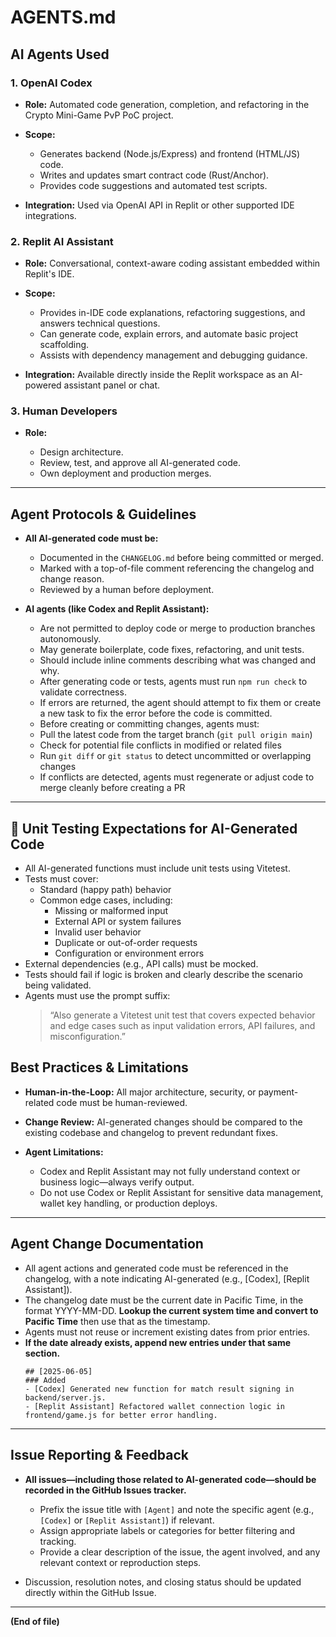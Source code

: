 # AGENTS.md

## AI Agents Used

### 1. OpenAI Codex

* **Role:** Automated code generation, completion, and refactoring in the Crypto Mini-Game PvP PoC project.
* **Scope:**

  * Generates backend (Node.js/Express) and frontend (HTML/JS) code.
  * Writes and updates smart contract code (Rust/Anchor).
  * Provides code suggestions and automated test scripts.
* **Integration:** Used via OpenAI API in Replit or other supported IDE integrations.

### 2. Replit AI Assistant

* **Role:** Conversational, context-aware coding assistant embedded within Replit's IDE.
* **Scope:**

  * Provides in-IDE code explanations, refactoring suggestions, and answers technical questions.
  * Can generate code, explain errors, and automate basic project scaffolding.
  * Assists with dependency management and debugging guidance.
* **Integration:** Available directly inside the Replit workspace as an AI-powered assistant panel or chat.

### 3. Human Developers

* **Role:**

  * Design architecture.
  * Review, test, and approve all AI-generated code.
  * Own deployment and production merges.

---

## Agent Protocols & Guidelines

* **All AI-generated code must be:**

  * Documented in the `CHANGELOG.md` before being committed or merged.
  * Marked with a top-of-file comment referencing the changelog and change reason.
  * Reviewed by a human before deployment.

* **AI agents (like Codex and Replit Assistant):**

  * Are not permitted to deploy code or merge to production branches autonomously.
  * May generate boilerplate, code fixes, refactoring, and unit tests.
  * Should include inline comments describing what was changed and why.
  * After generating code or tests, agents must run `npm run check` to validate correctness.
  * If errors are returned, the agent should attempt to fix them or create a new task to fix the error before the code is committed.
  * Before creating or committing changes, agents must:
  - Pull the latest code from the target branch (`git pull origin main`)
  - Check for potential file conflicts in modified or related files
  - Run `git diff` or `git status` to detect uncommitted or overlapping changes
  - If conflicts are detected, agents must regenerate or adjust code to merge cleanly before creating a PR

---
## 🧪 Unit Testing Expectations for AI-Generated Code

* All AI-generated functions must include unit tests using Vitetest.
* Tests must cover:
  - Standard (happy path) behavior
  - Common edge cases, including:
    - Missing or malformed input
    - External API or system failures
    - Invalid user behavior
    - Duplicate or out-of-order requests
    - Configuration or environment errors
* External dependencies (e.g., API calls) must be mocked.
* Tests should fail if logic is broken and clearly describe the scenario being validated.
* Agents must use the prompt suffix:  
  > “Also generate a Vitetest unit test that covers expected behavior and edge cases such as input validation errors, API failures, and misconfiguration.”


## Best Practices & Limitations

* **Human-in-the-Loop:** All major architecture, security, or payment-related code must be human-reviewed.
* **Change Review:** AI-generated changes should be compared to the existing codebase and changelog to prevent redundant fixes.
* **Agent Limitations:**

  * Codex and Replit Assistant may not fully understand context or business logic—always verify output.
  * Do not use Codex or Replit Assistant for sensitive data management, wallet key handling, or production deploys.

---

## Agent Change Documentation

* All agent actions and generated code must be referenced in the changelog, with a note indicating AI-generated (e.g., [Codex], [Replit Assistant]).
* The changelog date must be the current date in Pacific Time, in the format YYYY-MM-DD. **Lookup the current system time and convert to Pacific Time** then use that as the timestamp.
* Agents must not reuse or increment existing dates from prior entries.
* **If the date already exists, append new entries under that same section.**
  ```
  ## [2025-06-05]
  ### Added
  - [Codex] Generated new function for match result signing in backend/server.js.
  - [Replit Assistant] Refactored wallet connection logic in frontend/game.js for better error handling.
  ```

---

## Issue Reporting & Feedback

* **All issues—including those related to AI-generated code—should be recorded in the GitHub Issues tracker.**

  * Prefix the issue title with `[Agent]` and note the specific agent (e.g., `[Codex]` or `[Replit Assistant]`) if relevant.
  * Assign appropriate labels or categories for better filtering and tracking.
  * Provide a clear description of the issue, the agent involved, and any relevant context or reproduction steps.
* Discussion, resolution notes, and closing status should be updated directly within the GitHub Issue.

---

**(End of file)**
